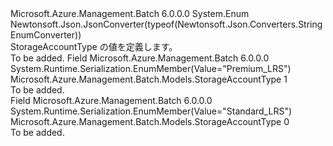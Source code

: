 <Type Name="StorageAccountType" FullName="Microsoft.Azure.Management.Batch.Models.StorageAccountType">
  <TypeSignature Language="C#" Value="public enum StorageAccountType" />
  <TypeSignature Language="ILAsm" Value=".class public auto ansi sealed StorageAccountType extends System.Enum" />
  <TypeSignature Language="DocId" Value="T:Microsoft.Azure.Management.Batch.Models.StorageAccountType" />
  <TypeSignature Language="VB.NET" Value="Public Enum StorageAccountType" />
  <TypeSignature Language="F#" Value="type StorageAccountType = " />
  <AssemblyInfo>
    <AssemblyName>Microsoft.Azure.Management.Batch</AssemblyName>
    <AssemblyVersion>6.0.0.0</AssemblyVersion>
  </AssemblyInfo>
  <Base>
    <BaseTypeName>System.Enum</BaseTypeName>
  </Base>
  <Attributes>
    <Attribute>
      <AttributeName>Newtonsoft.Json.JsonConverter(typeof(Newtonsoft.Json.Converters.StringEnumConverter))</AttributeName>
    </Attribute>
  </Attributes>
  <Docs>
    <summary>
            StorageAccountType の値を定義します。
            </summary>
    <remarks>To be added.</remarks>
  </Docs>
  <Members>
    <Member MemberName="PremiumLRS">
      <MemberSignature Language="C#" Value="PremiumLRS" />
      <MemberSignature Language="ILAsm" Value=".field public static literal valuetype Microsoft.Azure.Management.Batch.Models.StorageAccountType PremiumLRS = int32(1)" />
      <MemberSignature Language="DocId" Value="F:Microsoft.Azure.Management.Batch.Models.StorageAccountType.PremiumLRS" />
      <MemberSignature Language="VB.NET" Value="PremiumLRS" />
      <MemberSignature Language="F#" Value="PremiumLRS = 1" Usage="Microsoft.Azure.Management.Batch.Models.StorageAccountType.PremiumLRS" />
      <MemberType>Field</MemberType>
      <AssemblyInfo>
        <AssemblyName>Microsoft.Azure.Management.Batch</AssemblyName>
        <AssemblyVersion>6.0.0.0</AssemblyVersion>
      </AssemblyInfo>
      <Attributes>
        <Attribute>
          <AttributeName>System.Runtime.Serialization.EnumMember(Value="Premium_LRS")</AttributeName>
        </Attribute>
      </Attributes>
      <ReturnValue>
        <ReturnType>Microsoft.Azure.Management.Batch.Models.StorageAccountType</ReturnType>
      </ReturnValue>
      <MemberValue>1</MemberValue>
      <Docs>
        <summary>To be added.</summary>
      </Docs>
    </Member>
    <Member MemberName="StandardLRS">
      <MemberSignature Language="C#" Value="StandardLRS" />
      <MemberSignature Language="ILAsm" Value=".field public static literal valuetype Microsoft.Azure.Management.Batch.Models.StorageAccountType StandardLRS = int32(0)" />
      <MemberSignature Language="DocId" Value="F:Microsoft.Azure.Management.Batch.Models.StorageAccountType.StandardLRS" />
      <MemberSignature Language="VB.NET" Value="StandardLRS" />
      <MemberSignature Language="F#" Value="StandardLRS = 0" Usage="Microsoft.Azure.Management.Batch.Models.StorageAccountType.StandardLRS" />
      <MemberType>Field</MemberType>
      <AssemblyInfo>
        <AssemblyName>Microsoft.Azure.Management.Batch</AssemblyName>
        <AssemblyVersion>6.0.0.0</AssemblyVersion>
      </AssemblyInfo>
      <Attributes>
        <Attribute>
          <AttributeName>System.Runtime.Serialization.EnumMember(Value="Standard_LRS")</AttributeName>
        </Attribute>
      </Attributes>
      <ReturnValue>
        <ReturnType>Microsoft.Azure.Management.Batch.Models.StorageAccountType</ReturnType>
      </ReturnValue>
      <MemberValue>0</MemberValue>
      <Docs>
        <summary>To be added.</summary>
      </Docs>
    </Member>
  </Members>
</Type>